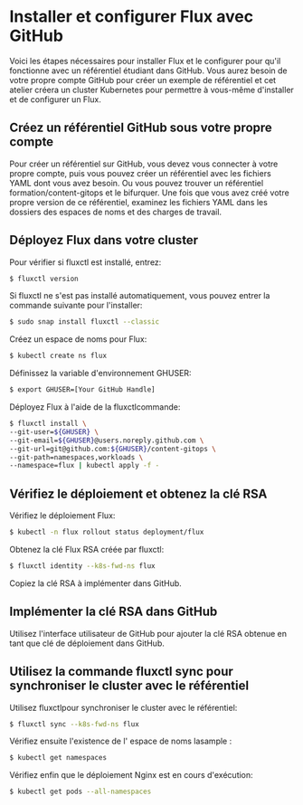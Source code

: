 # Installer et configurer Flux avec GitHub
Voici les étapes nécessaires pour installer Flux et le configurer pour qu'il fonctionne avec un référentiel étudiant dans GitHub.
Vous aurez besoin de votre propre compte GitHub pour créer un exemple de référentiel et cet atelier créera un cluster Kubernetes pour permettre à vous-même d'installer et de configurer un Flux.


## Créez un référentiel GitHub sous votre propre compte
Pour créer un référentiel sur GitHub, vous devez vous connecter à votre propre compte, puis vous pouvez créer un référentiel avec les fichiers YAML dont vous avez besoin.
Ou vous pouvez trouver un référentiel formation/content-gitops et le bifurquer.
Une fois que vous avez créé votre propre version de ce référentiel, examinez les fichiers YAML dans les dossiers des espaces de noms et des charges de travail.

## Déployez Flux dans votre cluster
Pour vérifier si fluxctl est installé, entrez:

```bash
$ fluxctl version
```
Si fluxctl ne s'est pas installé automatiquement, vous pouvez entrer la commande suivante pour l'installer:

```bash
$ sudo snap install fluxctl --classic
```

Créez un espace de noms pour Flux:

```bash
$ kubectl create ns flux
```

Définissez la variable d'environnement GHUSER:

```bash
$ export GHUSER=[Your GitHub Handle]
```

Déployez Flux à l'aide de la fluxctlcommande:

```bash
$ fluxctl install \
--git-user=${GHUSER} \
--git-email=${GHUSER}@users.noreply.github.com \
--git-url=git@github.com:${GHUSER}/content-gitops \
--git-path=namespaces,workloads \
--namespace=flux | kubectl apply -f -
```

## Vérifiez le déploiement et obtenez la clé RSA
Vérifiez le déploiement Flux:

```bash
$ kubectl -n flux rollout status deployment/flux
```

Obtenez la clé Flux RSA créée par fluxctl:

```bash
$ fluxctl identity --k8s-fwd-ns flux
```

Copiez la clé RSA à implémenter dans GitHub.

## Implémenter la clé RSA dans GitHub
Utilisez l'interface utilisateur de GitHub pour ajouter la clé RSA obtenue en tant que clé de déploiement dans GitHub.

## Utilisez la commande fluxctl sync pour synchroniser le cluster avec le référentiel
Utilisez fluxctlpour synchroniser le cluster avec le référentiel:

```bash
$ fluxctl sync --k8s-fwd-ns flux
```

Vérifiez ensuite l'existence de l' espace de noms lasample :

```bash
$ kubectl get namespaces
```

Vérifiez enfin que le déploiement Nginx est en cours d'exécution:

```bash
$ kubectl get pods --all-namespaces
```
